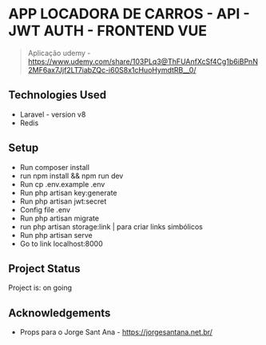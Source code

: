 # APP LOCADORA DE CARROS - API - JWT AUTH - FRONTEND VUE
> Aplicação udemy - https://www.udemy.com/share/103PLq3@ThFUAnfXcSf4Cg1b6iBPnN2MF6ax7Jjf2LT7iabZQc-i60S8x1cHuoHymdtRB__0/

## Technologies Used
- Laravel - version v8
- Redis

## Setup
- Run composer install
- run npm install && npm run dev
- Run cp .env.example .env
- Run php artisan key:generate
- Run php artisan jwt:secret
- Config file .env
- Run php artisan migrate
- run php artisan storage:link  | para criar links simbólicos
- Run php artisan serve
- Go to link localhost:8000

## Project Status
Project is: on going


## Acknowledgements

- Props para o Jorge Sant Ana - https://jorgesantana.net.br/
